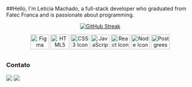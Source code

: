 ##Hello, I'm Leticia Machado, a full-stack developer who graduated from Fatec Franca and is passionate about programming.

<div align="center">
  
  [![GitHub Streak](https://github-readme-streak-stats.herokuapp.com/?user=lehwees&theme=buefy-dark&hide_border=true&date_format=M%20j%5B%2C%20Y%5D)](https://github.com/lehwees)
  
</div>

<div align="center">
  <img alt="Figma Icon" height="40" width="50" src="https://cdn.jsdelivr.net/gh/devicons/devicon/icons/figma/figma-original.svg" />
  <img alt="HTML5 Icon" height="40" width="50" src="https://cdn.jsdelivr.net/gh/devicons/devicon/icons/html5/html5-original.svg" />
  <img alt="CSS3 Icon" height="40" width="50" src="https://cdn.jsdelivr.net/gh/devicons/devicon/icons/css3/css3-original.svg" />
  <img alt="JavaScript Icon" height="40" width="50" src="https://cdn.jsdelivr.net/gh/devicons/devicon/icons/javascript/javascript-original.svg" />
  <img alt="React Icon" height="40" width="50" src="https://cdn.jsdelivr.net/gh/devicons/devicon/icons/react/react-original.svg" />
  <img alt="Node Icon" height="40" width="50" src="https://cdn.jsdelivr.net/gh/devicons/devicon/icons/nodejs/nodejs-original.svg" />
  <img alt="Postgrees Icon" height="40" width="50" src="https://cdn.jsdelivr.net/gh/devicons/devicon/icons/postgresql/postgresql-original.svg" />
</div>

##

### Contato

<div> 
  <a href="https://www.linkedin.com/in/let%C3%ADcia-machado-16226317a/" target="_blank"><img src="https://img.shields.io/badge/-LinkedIn-%230077B5?style=for-the-badge&logo=linkedin&logoColor=white" target="_blank"></a> 
  <a href="https://wa.me/5516993655569" target="_blank"><img src="https://img.shields.io/badge/WhatsApp-25D366?style=for-the-badge&logo=whatsapp&logoColor=white"></a>
</div>
